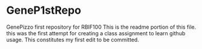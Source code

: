 # GeneP1stRepo
GenePizzo first repository for RBIF100
This is the readme portion of this file. this was the first attempt for creating a class assignment to learn github usage.
This constitutes my first edit to be committed.
